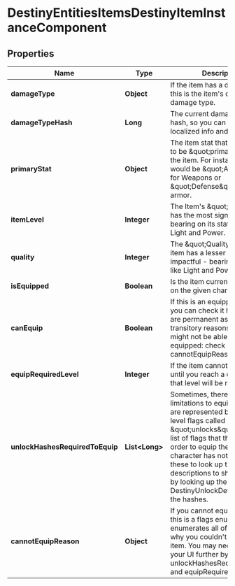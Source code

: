 
# DestinyEntitiesItemsDestinyItemInstanceComponent

## Properties
Name | Type | Description | Notes
------------ | ------------- | ------------- | -------------
**damageType** | **Object** | If the item has a damage type, this is the item&#39;s current damage type. |  [optional]
**damageTypeHash** | **Long** | The current damage type&#39;s hash, so you can look up localized info and icons for it. |  [optional]
**primaryStat** | **Object** | The item stat that we consider to be \&quot;primary\&quot; for the item. For instance, this would be \&quot;Attack\&quot; for Weapons or \&quot;Defense\&quot; for armor. |  [optional]
**itemLevel** | **Integer** | The Item&#39;s \&quot;Level\&quot; has the most significant bearing on its stats, such as Light and Power. |  [optional]
**quality** | **Integer** | The \&quot;Quality\&quot; of the item has a lesser - but still impactful - bearing on stats like Light and Power. |  [optional]
**isEquipped** | **Boolean** | Is the item currently equipped on the given character? |  [optional]
**canEquip** | **Boolean** | If this is an equippable item, you can check it here. There are permanent as well as transitory reasons why an item might not be able to be equipped: check cannotEquipReason for details. |  [optional]
**equipRequiredLevel** | **Integer** | If the item cannot be equipped until you reach a certain level, that level will be reflected here. |  [optional]
**unlockHashesRequiredToEquip** | **List&lt;Long&gt;** | Sometimes, there are limitations to equipping that are represented by character-level flags called \&quot;unlocks\&quot;.  This is a list of flags that they need in order to equip the item that the character has not met. Use these to look up the descriptions to show in your UI by looking up the relevant DestinyUnlockDefinitions for the hashes. |  [optional]
**cannotEquipReason** | **Object** | If you cannot equip the item, this is a flags enum that enumerates all of the reasons why you couldn&#39;t equip the item. You may need to refine your UI further by using unlockHashesRequiredToEquip and equipRequiredLevel. |  [optional]



